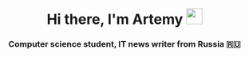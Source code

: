 <h1 align="center">Hi there, I'm <a target="_blank">Artemy</a> 
<img src="https://github.com/blackcater/blackcater/raw/main/images/Hi.gif" height="32"/></h1>
<h3 align="center">Computer science student, IT news writer from Russia 🇷🇺</h3>
<!--
**GhostyourGrandfather/GhostyourGrandfather** is a ✨ _special_ ✨ repository because its `README.md` (this file) appears on your GitHub profile.

Here are some ideas to get you started:

- 🔭 I’m currently working on ...
- 🌱 I’m currently learning ...
- 👯 I’m looking to collaborate on ...
- 🤔 I’m looking for help with ...
- 💬 Ask me about ...
- 📫 How to reach me: ...
- 😄 Pronouns: ...
- ⚡ Fun fact: ...
-->
![5ffbcb03abb1ccfaa54a6c2055e0fe58](https://github.com/GhostyourGrandfather/GhostyourGrandfather/assets/144019039/c0c1e791-b265-4e2f-af1e-984784d44c23)
